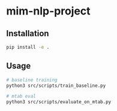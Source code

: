 # mim-nlp-project


## Installation

```bash
pip install -e .
```


## Usage

```bash
# baseline training
python3 src/scripts/train_baseline.py  

# mtab eval
python3 src/scripts/evaluate_on_mtab.py
```

